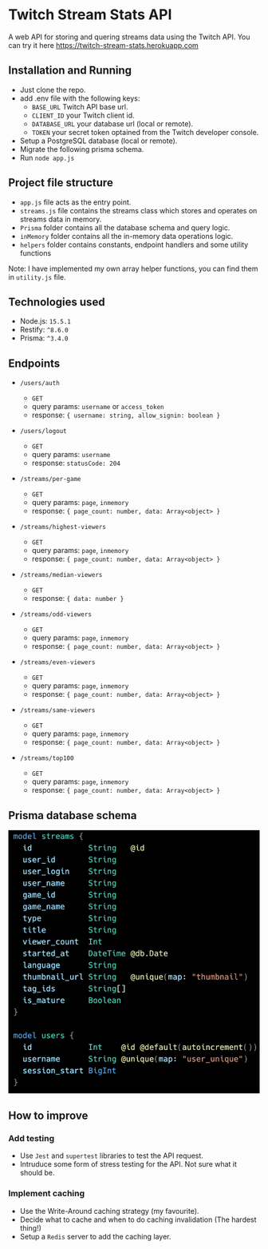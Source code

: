 # Twitch Stream Stats API

A web API for storing and quering streams data using the Twitch API. You can try it here https://twitch-stream-stats.herokuapp.com

## Installation and Running

- Just clone the repo.
- add .env file with the following keys:
  - `BASE_URL` Twitch API base url.
  - `CLIENT_ID` your Twitch client id.
  - `DATABASE_URL` your database url (local or remote).
  - `TOKEN` your secret token optained from the Twitch developer console.
- Setup a PostgreSQL database (local or remote).
- Migrate the following prisma schema.
- Run `node app.js`

## Project file structure

- `app.js` file acts as the entry point.
- `streams.js` file contains the streams class which stores and operates on streams data in memory.
- `Prisma` folder contains all the database schema and query logic.
- `inMemory` folder contains all the in-memory data operations logic.
- `helpers` folder contains constants, endpoint handlers and some utility functions

Note: I have implemented my own array helper functions, you can find them in `utility.js` file.

## Technologies used

- Node.js: `15.5.1`
- Restify: `^8.6.0`
- Prisma: `^3.4.0`

## Endpoints

- `/users/auth`

  - `GET`
  - query params: `username` or `access_token`
  - response: `{ username: string, allow_signin: boolean }`

- `/users/logout`

  - `GET`
  - query params: `username`
  - response: `statusCode: 204`

- `/streams/per-game`

  - `GET`
  - query params: `page`, `inmemory`
  - response: `{ page_count: number, data: Array<object> }`

- `/streams/highest-viewers`

  - `GET`
  - query params: `page`, `inmemory`
  - response: `{ page_count: number, data: Array<object> }`

- `/streams/median-viewers`

  - `GET`
  - response: `{ data: number }`

- `/streams/odd-viewers`

  - `GET`
  - query params: `page`, `inmemory`
  - response: `{ page_count: number, data: Array<object> }`

- `/streams/even-viewers`

  - `GET`
  - query params: `page`, `inmemory`
  - response: `{ page_count: number, data: Array<object> }`

- `/streams/same-viewers`

  - `GET`
  - query params: `page`, `inmemory`
  - response: `{ page_count: number, data: Array<object> }`

- `/streams/top100`
  - `GET`
  - query params: `page`, `inmemory`
  - response: `{ page_count: number, data: Array<object> }`

## Prisma database schema

![schema](https://github.com/RowenaRavenclawWithExtraClaws/twitch-stream-stats/blob/main/api/schema.png)

## How to improve

### Add testing

- Use `Jest` and `supertest` libraries to test the API request.
- Intruduce some form of stress testing for the API. Not sure what it should be.

### Implement caching

- Use the Write-Around caching strategy (my favourite).
- Decide what to cache and when to do caching invalidation (The hardest thing!)
- Setup a `Redis` server to add the caching layer.
